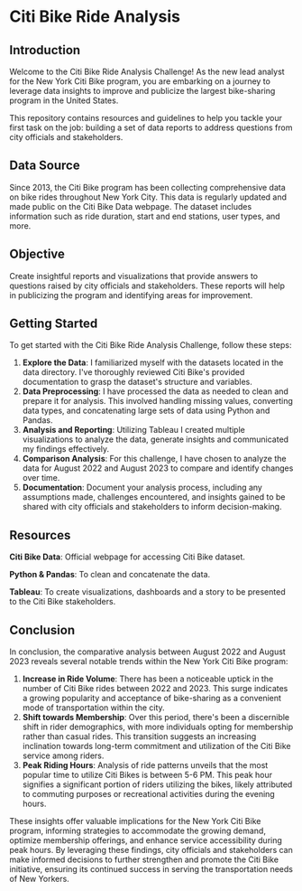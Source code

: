 # Citi Bike Ride Analysis

## Introduction
Welcome to the Citi Bike Ride Analysis Challenge! As the new lead analyst for the New York Citi Bike program, you are embarking on a journey to leverage data insights to improve and publicize the largest bike-sharing program in the United States.

This repository contains resources and guidelines to help you tackle your first task on the job: building a set of data reports to address questions from city officials and stakeholders.

## Data Source
Since 2013, the Citi Bike program has been collecting comprehensive data on bike rides throughout New York City. This data is regularly updated and made public on the Citi Bike Data webpage. The dataset includes information such as ride duration, start and end stations, user types, and more.

## Objective
Create insightful reports and visualizations that provide answers to questions raised by city officials and stakeholders. These reports will help in publicizing the program and identifying areas for improvement.

## Getting Started
To get started with the Citi Bike Ride Analysis Challenge, follow these steps:
1. **Explore the Data**: I familiarized myself with the datasets located in the data directory. I've thoroughly reviewed Citi Bike's provided documentation to grasp the dataset's structure and variables.
2. **Data Preprocessing**: I have processed the data as needed to clean and prepare it for analysis. This involved handling missing values, converting data types, and concatenating large sets of data using Python and Pandas.
3. **Analysis and Reporting**: Utilizing Tableau I created multiple visualizations to analyze the data, generate insights and communicated my findings effectively.
4. **Comparison Analysis**: For this challenge, I have chosen to analyze the data for August 2022 and August 2023 to compare and identify changes over time.
5. **Documentation**: Document your analysis process, including any assumptions made, challenges encountered, and insights gained to be shared with city officials and stakeholders to inform decision-making.

## Resources
**Citi Bike Data**: Official webpage for accessing Citi Bike dataset.

**Python & Pandas**: To clean and concatenate the data.

**Tableau**: To create visualizations, dashboards and a story to be presented to the Citi Bike stakeholders.

## Conclusion

In conclusion, the comparative analysis between August 2022 and August 2023 reveals several notable trends within the New York Citi Bike program:

1. **Increase in Ride Volume**: There has been a noticeable uptick in the number of Citi Bike rides between 2022 and 2023. This surge indicates a growing popularity and acceptance of bike-sharing as a convenient mode of transportation within the city.
2. **Shift towards Membership**: Over this period, there's been a discernible shift in rider demographics, with more individuals opting for membership rather than casual rides. This transition suggests an increasing inclination towards long-term commitment and utilization of the Citi Bike service among riders.
3. **Peak Riding Hours**: Analysis of ride patterns unveils that the most popular time to utilize Citi Bikes is between 5-6 PM. This peak hour signifies a significant portion of riders utilizing the bikes, likely attributed to commuting purposes or recreational activities during the evening hours.

These insights offer valuable implications for the New York Citi Bike program, informing strategies to accommodate the growing demand, optimize membership offerings, and enhance service accessibility during peak hours. By leveraging these findings, city officials and stakeholders can make informed decisions to further strengthen and promote the Citi Bike initiative, ensuring its continued success in serving the transportation needs of New Yorkers.





